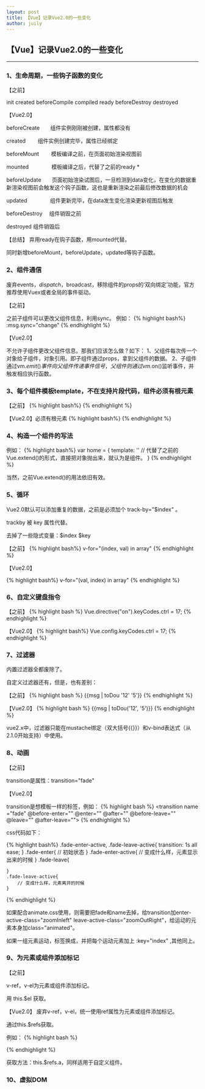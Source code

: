 ```yaml
---
layout: post
title: 【Vue】记录Vue2.0的一些变化
author: juily
---
```

## 【Vue】记录Vue2.0的一些变化
-----

### 1、生命周期，一些钩子函数的变化

【之前】

init created beforeCompile compiled ready beforeDestroy destroyed

【Vue2.0】

beforeCreate　　组件实例刚刚被创建，属性都没有

created　　     组件实例创建完毕，属性已经绑定

beforeMount　　 模板编译之前，在页面初始渲染视图前

mounted　　　　  模板编译之后，代替了之前的ready *

beforeUpdate　　页面初始渲染试图后，一旦检测到data变化，在变化的数据重新渲染视图前会触发这个钩子函数，这也是重新渲染之前最后修改数据的机会

updated　　　　  组件更新完毕，在data发生变化渲染更新视图后触发

beforeDestroy　 组件销毁之前

destroyed      组件销毁后

【总结】
弃用ready在钩子函数，用mounted代替。

同时新增beforeMount，beforeUpdate，updated等钩子函数。

### 2、组件通信

废弃events，$dispatch，$broadcast，移除组件的props的‘双向绑定’功能，官方推荐使用Vuex或者全局的事件驱动。

【之前】

之前子组件可以更改父组件信息，利用sync。
例如：
{% highlight bash%}
    :msg.sync="change"
{% endhighlight %}

【Vue2.0】

不允许子组件更改父组件信息。那我们应该怎么做？如下：
1、父组件每次传一个对象给子组件，对象引用。即子组件通过props，拿到父组件的数据。
2、子组件通过vm.$emit()事件向父组件传递事件信号，父组件则通过vm.$on()监听事件，并触发相应执行函数。

### 3、每个组件模板template，不在支持片段代码，组件必须有根元素

【之前】
{% highlight bash%}
    <template>
        <h3>vue-router+vue-loader</h3>
        <p>hshsh</p>
    </template>
{% endhighlight %}

【Vue2.0】必须有根元素
{% highlight bash%}
    <template>
        <div>
            <h3>vue-router+vue-loader</h3>
            <p>hshsh</p>
            </div>
    </template>
{% endhighlight %}

### 4、构造一个组件的写法

例如：
{% highlight bash%}
    var home = {
        template: '' // 代替了之前的Vue.extend()的形式，直接把对象抛出来，就认为是组件。
    }
{% endhighlight %}

当然，之前Vue.extend()的用法依旧有效。

### 5、循环

Vue2.0默认可以添加重复的数据，之前是必须加个 track-by="$index" 。

trackby 被 key 属性代替。

去掉了一些隐式变量：$index $key

【之前】
{% highlight bash%}
    v-for="(index, val) in array"
{% endhighlight %}

【Vue2.0】

{% highlight bash%}
    v-for="(val, index) in array"
{% endhighlight %}

### 6、自定义键盘指令

【之前】
{% highlight bash %}
    Vue.directive("on").keyCodes.ctrl = 17;
{% endhighlight %}

【Vue2.0】
{% highlight bash%}
    Vue.config.keyCodes.ctrl = 17;
{% endhighlight %}

### 7、过滤器

内置过滤器全都废除了。

自定义过滤器还有，但是，也有差别：

【之前】
{% highlight bash %}
    \{\{msg | toDou '12' '5'\}\}
{% endhighlight %}

【Vue2.0】
{% highlight bash %}
    \{\{msg | toDou('12', '5')\}\}
{% endhighlight %}

vue2.x中，过滤器只能在mustache绑定（双大括号{{}}）和v-bind表达式（从2.1.0开始支持）中使用。

### 8、动画

【之前】

transition是属性：transition="fade"

【Vue2.0】

transition是想模板一样的标签，例如：
{% highlight bash %}
    <transition name ="fade" @before-enter="" @enter="" @after="" @before-leave="" @leave="" @after-leave="">
        <!-- 这里放运动的元素，属性，路由…… -->
    </transition>
{% endhighlight %}

css代码如下：

{% highlight bash%}
    .fade-enter-active,
    .fade-leave-active{
        transition: 1s all ease;
    }
    .fade-enter{
        // 初始状态
    }
    .fade-enter-active{
        // 变成什么样，元素显示出来的时候
    }
    .fade-leave{

    }
    .fade-leave-active{
        // 变成什么样，元素离开的时候
    }
{% endhighlight %}

如果配合animate.css使用，则需要把fade和name去掉，给transition加enter-active-class="zoomInleft" leave-active-class="zoomOutRight"，给运动的元素本身加class="animated"。

如果一组元素运动，标签换成<transition-group></transition-group>，并把每个运动元素加上 :key="index" ,其他同上。

### 9、为元素或组件添加标记

【之前】

v-ref，v-el为元素或组件添加标记。

用 this.$el 获取。

【Vue2.0】
废弃v-ref，v-el，统一使用ref属性为元素或组件添加标记。

通过this.$refs获取。

例如：
{% highlight bash %}
    <p ref="a"></p>
{% endhighlight %}

获取方法：this.$refs.a，同样适用于自定义组件。

### 10、虚拟DOM
